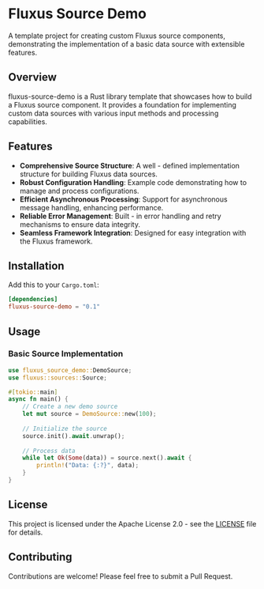 # Fluxus Source Demo

A template project for creating custom Fluxus source components, demonstrating the implementation of a basic data source with extensible features.

## Overview

fluxus-source-demo is a Rust library template that showcases how to build a Fluxus source component. It provides a foundation for implementing custom data sources with various input methods and processing capabilities.

## Features

- **Comprehensive Source Structure**: A well - defined implementation structure for building Fluxus data sources.
- **Robust Configuration Handling**: Example code demonstrating how to manage and process configurations.
- **Efficient Asynchronous Processing**: Support for asynchronous message handling, enhancing performance.
- **Reliable Error Management**: Built - in error handling and retry mechanisms to ensure data integrity.
- **Seamless Framework Integration**: Designed for easy integration with the Fluxus framework.

## Installation

Add this to your `Cargo.toml`:

```toml
[dependencies]
fluxus-source-demo = "0.1"
```

## Usage

### Basic Source Implementation

```rust
use fluxus_source_demo::DemoSource;
use fluxus::sources::Source;

#[tokio::main]
async fn main() {
    // Create a new demo source
    let mut source = DemoSource::new(100);
    
    // Initialize the source
    source.init().await.unwrap();
    
    // Process data
    while let Ok(Some(data)) = source.next().await {
        println!("Data: {:?}", data);
    }
}
```

## License

This project is licensed under the Apache License 2.0 - see the [LICENSE](LICENSE) file for details.

## Contributing

Contributions are welcome! Please feel free to submit a Pull Request.